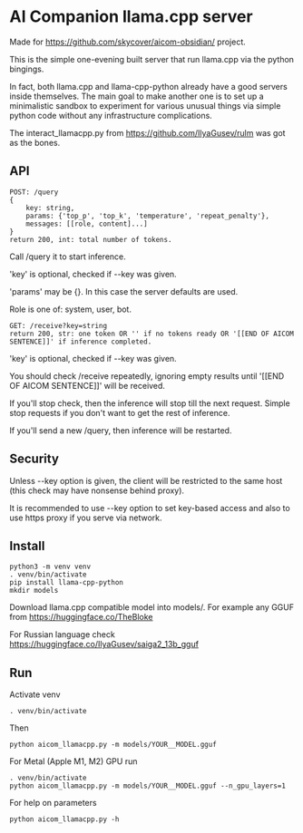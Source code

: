 # AI Companion llama.cpp server

Made for https://github.com/skycover/aicom-obsidian/ project.

This is the simple one-evening built server that run llama.cpp
via the python bingings.

In fact, both llama.cpp and llama-cpp-python already have a good servers inside themselves.
The main goal to make another one is to set up a minimalistic sandbox to experiment for
various unusual things via simple python code without any infrastructure complications.

The interact_llamacpp.py from https://github.com/IlyaGusev/rulm was got as the bones.

## API

```
POST: /query
{
    key: string,
    params: {'top_p', 'top_k', 'temperature', 'repeat_penalty'},
    messages: [[role, content]...]
}
return 200, int: total number of tokens.
```

Call /query it to start inference.

'key' is optional, checked if --key was given.

'params' may be {}. In this case the server defaults are used.

Role is one of: system, user, bot.

```
GET: /receive?key=string
return 200, str: one token OR '' if no tokens ready OR '[[END OF AICOM SENTENCE]]' if inference completed.
```

'key' is optional, checked if --key was given.

You should check /receive repeatedly, ignoring empty results until '[[END OF AICOM SENTENCE]]' will be received.

If you'll stop check, then the inference will stop till the next request. Simple stop requests if you
don't want to get the rest of inference.

If you'll send a new /query, then inference will be restarted.

## Security

Unless --key option is given, the client will be restricted to the same host (this check may have nonsense behind proxy).

It is recommended to use --key option to set key-based access and also to use https proxy if you serve via network.

## Install

```
python3 -m venv venv
. venv/bin/activate
pip install llama-cpp-python
mkdir models
```

Download llama.cpp compatible model into models/.
For example any GGUF from https://huggingface.co/TheBloke

For Russian language check https://huggingface.co/IlyaGusev/saiga2_13b_gguf

## Run

Activate venv
```
. venv/bin/activate
```

Then
```
python aicom_llamacpp.py -m models/YOUR__MODEL.gguf
```

For Metal (Apple M1, M2) GPU run
```
. venv/bin/activate
python aicom_llamacpp.py -m models/YOUR__MODEL.gguf --n_gpu_layers=1
```

For help on parameters
```
python aicom_llamacpp.py -h
```
